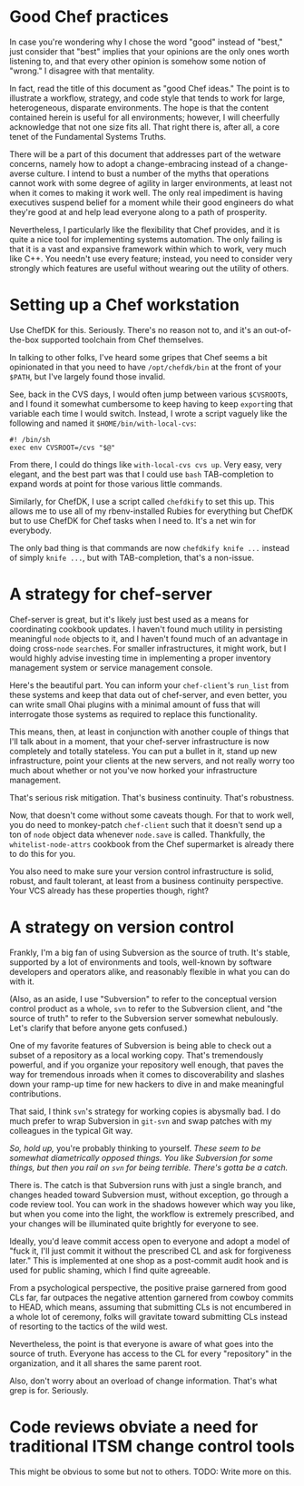 # Good Chef practices

In case you're wondering why I chose the word "good" instead of "best,"
just consider that "best" implies that your opinions are the only ones
worth listening to, and that every other opinion is somehow some notion
of "wrong." I disagree with that mentality.

In fact, read the title of this document as "good Chef ideas." The point
is to illustrate a workflow, strategy, and code style that tends to work
for large, heterogeneous, disparate environments. The hope is that the
content contained herein is useful for all environments; however, I will
cheerfully acknowledge that not one size fits all. That right there is,
after all, a core tenet of the Fundamental Systems Truths.

There will be a part of this document that addresses part of the wetware
concerns, namely how to adopt a change-embracing instead of a
change-averse culture. I intend to bust a number of the myths that
operations cannot work with some degree of agility in larger
environments, at least not when it comes to making it work well. The
only real impediment is having executives suspend belief for a moment
while their good engineers do what they're good at and help lead
everyone along to a path of prosperity.

Nevertheless, I particularly like the flexibility that Chef provides,
and it is quite a nice tool for implementing systems automation. The
only failing is that it is a vast and expansive framework within which
to work, very much like C++. You needn't use every feature; instead, you
need to consider very strongly which features are useful without wearing
out the utility of others.

# Setting up a Chef workstation

Use ChefDK for this. Seriously. There's no reason not to, and it's an
out-of-the-box supported toolchain from Chef themselves.

In talking to other folks, I've heard some gripes that Chef seems a bit
opinionated in that you need to have `/opt/chefdk/bin` at the front of
your `$PATH`, but I've largely found those invalid.

See, back in the CVS days, I would often jump between various
`$CVSROOT`s, and I found it somewhat cumbersome to keep having to keep
`export`ing that variable each time I would switch. Instead, I wrote a
script vaguely like the following and named it `$HOME/bin/with-local-cvs`:

	#! /bin/sh
	exec env CVSROOT=/cvs "$@"

From there, I could do things like `with-local-cvs cvs up`. Very easy,
very elegant, and the best part was that I could use `bash`
TAB-completion to expand words at point for those various little
commands.

Similarly, for ChefDK, I use a script called `chefdkify` to set this up.
This allows me to use all of my rbenv-installed Rubies for everything
but ChefDK but to use ChefDK for Chef tasks when I need to. It's a net
win for everybody.

The only bad thing is that commands are now `chefdkify knife ...`
instead of simply `knife ...`, but with TAB-completion, that's a
non-issue.

# A strategy for chef-server

Chef-server is great, but it's likely just best used as a means for
coordinating cookbook updates. I haven't found much utility in
persisting meaningful `node` objects to it, and I haven't found much
of an advantage in doing cross-`node` `search`es. For smaller
infrastructures, it might work, but I would highly advise investing time
in implementing a proper inventory management system or service
management console.

Here's the beautiful part. You can inform your `chef-client`'s
`run_list` from these systems and keep that data out of chef-server, and
even better, you can write small Ohai plugins with a minimal amount of
fuss that will interrogate those systems as required to replace this
functionality.

This means, then, at least in conjunction with another couple of things
that I'll talk about in a moment, that your chef-server infrastructure
is now completely and totally stateless. You can put a bullet in it,
stand up new infrastructure, point your clients at the new servers, and
not really worry too much about whether or not you've now horked your
infrastructure management.

That's serious risk mitigation. That's business continuity. That's
robustness.

Now, that doesn't come without some caveats though. For that to work
well, you do need to monkey-patch `chef-client` such that it doesn't
send up a ton of `node` object data whenever `node.save` is called.
Thankfully, the `whitelist-node-attrs` cookbook from the Chef
supermarket is already there to do this for you.

You also need to make sure your version control infrastructure is solid,
robust, and fault tolerant, at least from a business continuity
perspective. Your VCS already has these properties though, right?

# A strategy on version control

Frankly, I'm a big fan of using Subversion as the source of truth. It's
stable, supported by a lot of environments and tools, well-known by
software developers and operators alike, and reasonably flexible in what
you can do with it.

(Also, as an aside, I use "Subversion" to refer to the conceptual
version control product as a whole, `svn` to refer to the Subversion
client, and "the source of truth" to refer to the Subversion server
somewhat nebulously. Let's clarify that before anyone gets confused.)

One of my favorite features of Subversion is being able to check out a
subset of a repository as a local working copy. That's tremendously
powerful, and if you organize your repository well enough, that paves
the way for tremendous inroads when it comes to discoverability and
slashes down your ramp-up time for new hackers to dive in and make
meaningful contributions.

That said, I think `svn`'s strategy for working copies is abysmally bad.
I do much prefer to wrap Subversion in `git-svn` and swap patches with
my colleagues in the typical Git way.

_So, hold up,_ you're probably thinking to yourself. _These seem to be
somewhat diametrically opposed things. You like Subversion for some
things, but then you rail on `svn` for being terrible. There's gotta be
a catch._

There is. The catch is that Subversion runs with just a single branch,
and changes headed toward Subversion must, without exception, go through
a code review tool. You can work in the shadows however which way you
like, but when you come into the light, the workflow is extremely
prescribed, and your changes will be illuminated quite brightly for
everyone to see.

Ideally, you'd leave commit access open to everyone and adopt a model of
"fuck it, I'll just commit it without the prescribed CL and ask for
forgiveness later." This is implemented at one shop as a post-commit
audit hook and is used for public shaming, which I find quite agreeable.

From a psychological perspective, the positive praise garnered from good
CLs far, far outpaces the negative attention garnered from cowboy
commits to HEAD, which means, assuming that submitting CLs is not
encumbered in a whole lot of ceremony, folks will gravitate toward
submitting CLs instead of resorting to the tactics of the wild west.

Nevertheless, the point is that everyone is aware of what goes into the
source of truth. Everyone has access to the CL for every "repository" in
the organization, and it all shares the same parent root.

Also, don't worry about an overload of change information. That's what
grep is for. Seriously.

# Code reviews obviate a need for traditional ITSM change control tools

This might be obvious to some but not to others.
TODO: Write more on this.
